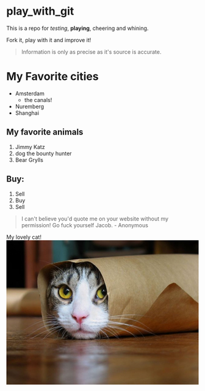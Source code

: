 # play_with_git

This is a repo for _testing_, **playing**, cheering and whining.

Fork it, play with it and improve it!

>Information is only as precise as it's source is accurate.

# My Favorite cities

* Amsterdam
    * the canals!
* Nuremberg
* Shanghai

## My favorite animals

1. Jimmy Katz
2. dog the bounty hunter
3. Bear Grylls

## Buy:
1. Sell
2. Buy
3. Sell

> I can't believe you'd quote me on your website without my permission!
> Go fuck yourself Jacob. - Anonymous


My lovely cat!
![Funny Cat](funny_cat.jpg)

